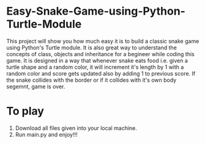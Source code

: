 # Easy-Snake-Game-using-Python-Turtle-Module

This project will show you how much easy it is to build a classic snake game using Python's Turtle module. 
It is also great way to understand the concepts of class, objects and inheritance for a begineer while coding this game. It is designed in a way that whenever snake
eats food i.e. given a turtle shape and a random color, it will increment it's length by 1 with a random color and score gets updated also by adding 1 to previous score. If the snake 
collides with the border or if it collides with it's own body segemnt, game is over.

# To play
1. Download all files given into your local machine.
2. Run main.py and enjoy!!!
